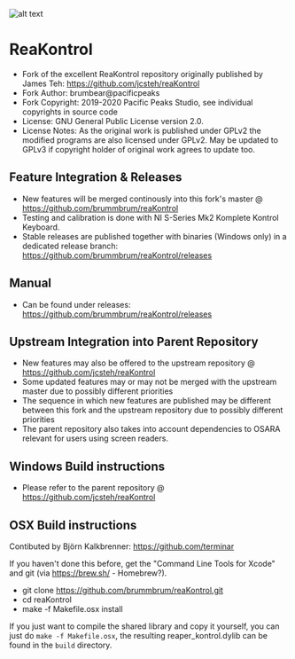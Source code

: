 ![alt text](ReaKontrol_v093pp.png?raw=true)

# ReaKontrol
- Fork of the excellent ReaKontrol repository originally published by James Teh: https://github.com/jcsteh/reaKontrol
- Fork Author: brumbear@pacificpeaks
- Fork Copyright: 2019-2020 Pacific Peaks Studio, see individual copyrights in source code
- License: GNU General Public License version 2.0.
- License Notes: As the original work is published under GPLv2 the modified programs are also licensed under GPLv2. May be updated to GPLv3 if copyright holder of original work agrees to update too.

## Feature Integration & Releases
- New features will be merged continously into this fork's master @ https://github.com/brummbrum/reaKontrol
- Testing and calibration is done with NI S-Series Mk2 Komplete Kontrol Keyboard.
- Stable releases are published together with binaries (Windows only) in a dedicated release branch: https://github.com/brummbrum/reaKontrol/releases

## Manual
- Can be found under releases: https://github.com/brummbrum/reaKontrol/releases

## Upstream Integration into Parent Repository
- New features may also be offered to the upstream repository @ https://github.com/jcsteh/reaKontrol
- Some updated features may or may not be merged with the upstream master due to possibly different priorities
- The sequence in which new features are published may be different between this fork and the upstream repository due to possibly different priorities
- The parent repository also takes into account dependencies to OSARA relevant for users using screen readers.

## Windows Build instructions
- Please refer to the parent repository @ https://github.com/jcsteh/reaKontrol

## OSX Build instructions
Contibuted by Björn Kalkbrenner: https://github.com/terminar

If you haven't done this before, get the "Command Line Tools for Xcode" and git (via https://brew.sh/ - Homebrew?).

- git clone https://github.com/brummbrum/reaKontrol.git
- cd reaKontrol
- make -f Makefile.osx install

If you just want to compile the shared library and copy it yourself, you can just do `make -f Makefile.osx`, 
the resulting reaper_kontrol.dylib can be found in the `build` directory.
